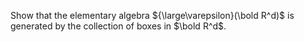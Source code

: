 Show that the elementary algebra ${\large\varepsilon}(\bold R^d)$ is generated by the collection of boxes in $\bold R^d$.